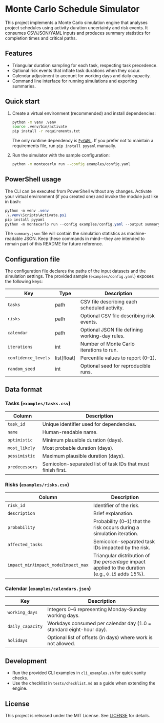 # Monte Carlo Schedule Simulator

This project implements a Monte Carlo simulation engine that analyses project schedules using activity duration uncertainty and risk events. It consumes CSV/JSON/YAML inputs and produces summary statistics for completion times and critical paths.

## Features
- Triangular duration sampling for each task, respecting task precedence.
- Optional risk events that inflate task durations when they occur.
- Calendar adjustment to account for working days and daily capacity.
- Command line interface for running simulations and exporting summaries.

## Quick start
1. Create a virtual environment (recommended) and install dependencies:
   ```bash
   python -m venv .venv
   source .venv/bin/activate
   pip install -r requirements.txt
   ```
   The only runtime dependency is [`PyYAML`](https://pyyaml.org/). If you prefer not to maintain a requirements file, run `pip install pyyaml` manually.

2. Run the simulator with the sample configuration:
   ```bash
   python -m montecarlo run --config examples/config.yaml
   ```

## PowerShell usage
The CLI can be executed from PowerShell without any changes. Activate your virtual environment (if you created one) and invoke the module just like in bash:
```powershell
python -m venv .venv
.\.venv\Scripts\Activate.ps1
pip install pyyaml
python -m montecarlo run --config examples/config.yaml --output summary.json
```
The `summary.json` file will contain the simulation statistics as machine-readable JSON. Keep these commands in mind—they are intended to remain part of this README for future reference.

## Configuration file
The configuration file declares the paths of the input datasets and the simulation settings. The provided sample (`examples/config.yaml`) exposes the following keys:

| Key | Type | Description |
| --- | ---- | ----------- |
| `tasks` | path | CSV file describing each scheduled activity. |
| `risks` | path | Optional CSV file describing risk events. |
| `calendar` | path | Optional JSON file defining working-day rules. |
| `iterations` | int | Number of Monte Carlo iterations to run. |
| `confidence_levels` | list[float] | Percentile values to report (0–1). |
| `random_seed` | int | Optional seed for reproducible runs. |

## Data format
### Tasks (`examples/tasks.csv`)
| Column | Description |
| ------ | ----------- |
| `task_id` | Unique identifier used for dependencies. |
| `name` | Human-readable name. |
| `optimistic` | Minimum plausible duration (days). |
| `most_likely` | Most probable duration (days). |
| `pessimistic` | Maximum plausible duration (days). |
| `predecessors` | Semicolon-separated list of task IDs that must finish first. |

### Risks (`examples/risks.csv`)
| Column | Description |
| ------ | ----------- |
| `risk_id` | Identifier of the risk. |
| `description` | Brief explanation. |
| `probability` | Probability (0–1) that the risk occurs during a simulation iteration. |
| `affected_tasks` | Semicolon-separated task IDs impacted by the risk. |
| `impact_min`/`impact_mode`/`impact_max` | Triangular distribution of the *percentage* impact applied to the duration (e.g., `0.15` adds 15%). |

### Calendar (`examples/calendars.json`)
| Key | Description |
| --- | ----------- |
| `working_days` | Integers 0–6 representing Monday–Sunday working days. |
| `daily_capacity` | Workdays consumed per calendar day (1.0 = standard eight-hour day). |
| `holidays` | Optional list of offsets (in days) where work is not allowed. |

## Development
- Run the provided CLI examples in `cli_examples.sh` for quick sanity checks.
- Use the checklist in `tests/checklist.md` as a guide when extending the engine.

## License
This project is released under the MIT License. See [LICENSE](LICENSE) for details.
